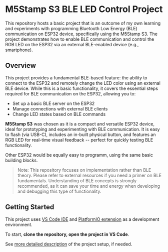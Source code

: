 # M5Stamp S3 BLE LED Control Project

This repository hosts a basic project that is an outcome of my own learning and experiments with programming Bluetooth Low Energy (BLE) communication on ESP32 device, specifically using the M5Stamp S3. 
The project demonstrates how to enable BLE communication and control the RGB LED on the ESP32 via an external BLE-enabled device (e.g., smartphone).

## Overview

This project provides a fundamental BLE-based feature: the ability to connect to the ESP32 and remotely change the LED color using an external BLE device. While this is a basic functionality, it covers the essential steps required for BLE communication on the ESP32, allowing you to:

- Set up a basic BLE server on the ESP32
- Manage connections with external BLE clients
- Change LED states based on BLE commands

**M5Stamp S3** was chosen as it is a compact and versatile ESP32 device, ideal for prototyping and experimenting with BLE communication. It is easy to flash (via USB-C), includes an in-built physical button, and features an RGB LED for real-time visual feedback -- perfect for quickly testing BLE functionality.

Other ESP32 would be equally easy to programm, using the same basic building blocks.


> Note: This repository focuses on implementation rather than BLE theory. Please refer to external resources if you need a primer on BLE fundamentals. Understanding of BLE concepts is strongly recommended, as it can save your time and energy when developing and debugging this type of functionality.


## Getting Started

This project uses [VS Code IDE](https://code.visualstudio.com/) and [PlatformIO extension](https://marketplace.visualstudio.com/items?itemName=platformio.platformio-ide) as a development environment.

To start, **clone the repository, open the project in VS Code**. 

See [more detailed description](./docs/project-setup.md) of the project setup, if needed.
